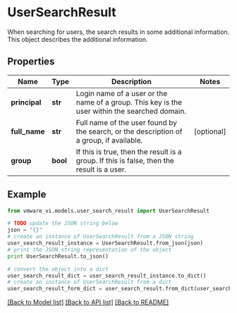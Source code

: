 # UserSearchResult

When searching for users, the search results in some additional information.  This object describes the additional information. 

## Properties
Name | Type | Description | Notes
------------ | ------------- | ------------- | -------------
**principal** | **str** | Login name of a user or the name of a group.  This key is the user within the searched domain.  | 
**full_name** | **str** | Full name of the user found by the search, or the description of a group, if available.  | [optional] 
**group** | **bool** | If this is true, then the result is a group.  If this is false, then the result is a user.  | 

## Example

```python
from vmware_vi.models.user_search_result import UserSearchResult

# TODO update the JSON string below
json = "{}"
# create an instance of UserSearchResult from a JSON string
user_search_result_instance = UserSearchResult.from_json(json)
# print the JSON string representation of the object
print UserSearchResult.to_json()

# convert the object into a dict
user_search_result_dict = user_search_result_instance.to_dict()
# create an instance of UserSearchResult from a dict
user_search_result_form_dict = user_search_result.from_dict(user_search_result_dict)
```
[[Back to Model list]](../README.md#documentation-for-models) [[Back to API list]](../README.md#documentation-for-api-endpoints) [[Back to README]](../README.md)


